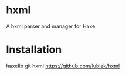 # hxml

A hxml parser and manager for Haxe.

# Installation

haxelib git hxml https://github.com/lublak/hxml